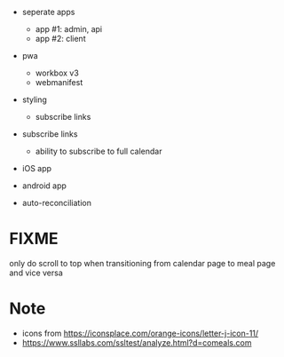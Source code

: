 - seperate apps

  - app #1: admin, api
  - app #2: client

- pwa
  - workbox v3
  - webmanifest
- styling
  - subscribe links
- subscribe links
  - ability to subscribe to full calendar
- iOS app
- android app
- auto-reconciliation

# FIXME

only do scroll to top when transitioning
from calendar page to meal page and vice versa

# Note

- icons from https://iconsplace.com/orange-icons/letter-j-icon-11/
- https://www.ssllabs.com/ssltest/analyze.html?d=comeals.com
